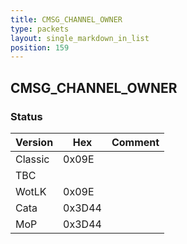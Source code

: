 ```yaml
---
title: CMSG_CHANNEL_OWNER
type: packets
layout: single_markdown_in_list
position: 159
---
```


## CMSG_CHANNEL_OWNER

### Status

Version    | Hex        | Comment
---------- | ---------- | ---------- 
Classic    | 0x09E      | 
TBC        |            |
WotLK      | 0x09E      | 
Cata       | 0x3D44     | 
MoP        | 0x3D44     | 